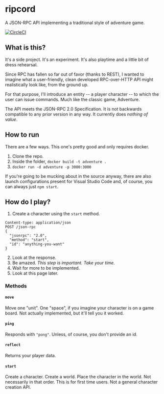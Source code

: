 # ripcord 
A JSON-RPC API implementing a traditional style of adventure game.

[![CircleCI](https://circleci.com/gh/kryptx/ripcord.svg?style=svg)](https://circleci.com/gh/kryptx/ripcord)

## What is this?
It's a side project. It's an experiment. It's also playtime and a little bit of dress rehearsal.

Since RPC has fallen so far out of favor (thanks to REST), I wanted to imagine what a user-friendly, clean developed RPC-over-HTTP API might realistically look like, from the ground up.

For that purpose, I'll introduce an entity -- a player character -- to which the user can issue commands. Much like the classic game, Adventure.

The API meets the JSON-RPC 2.0 Specification. It is not backwards compatible to any prior version in any way. It currently does _nothing of value_.

## How to run
There are a few ways. This one's pretty good and only requires docker.
1. Clone the repo.
10. Inside the folder, `docker build -t adventure .`
20. `docker run -d adventure -p 3000:3000`

If you're going to be mucking about in the source anyway, there are also launch configurations present for Visual Studio Code and, of course, you can always just `npm start`.

## How do I play?
1. Create a character using the `start` method.
```
Content-type: application/json
POST /json-rpc
{
  "jsonrpc": "2.0",
  "method": "start",
  "id": "anything-you-want"
}
```
2. Look at the response.
4. Be amazed. _This step is important. Take your time._
5. Wait for more to be implemented.
8. Look at this page later.

### Methods

#### `move`
Move one "unit". One "space", if you imagine your character is on a game board. Not actually implemented, but it'll tell you it worked.

#### `ping`
Responds with `"pong"`. Unless, of course, you don't provide an id.

#### `reflect`
Returns your player data.

#### `start`
Create a character. Create a world. Place the character in the world. Not necessarily in that order. This is for first time users. Not a general character creation API.
